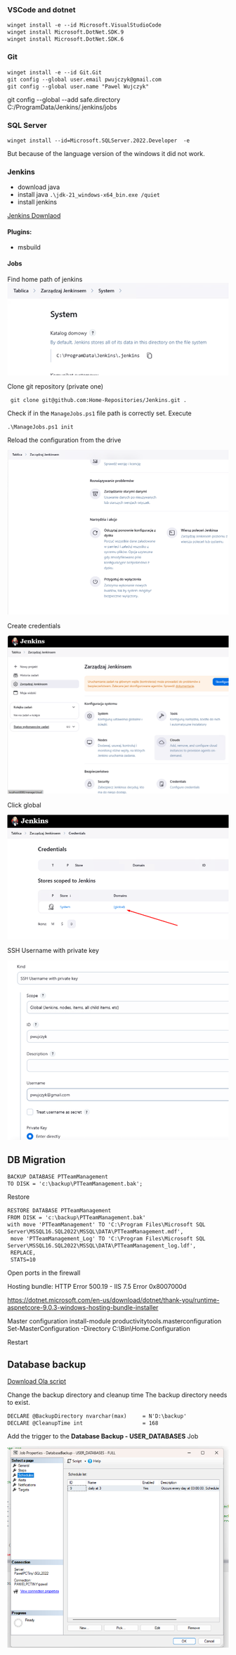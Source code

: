 

### VSCode and dotnet
```
winget install -e --id Microsoft.VisualStudioCode
winget install Microsoft.DotNet.SDK.9
winget install Microsoft.DotNet.SDK.6
```
### Git
```
winget install -e --id Git.Git
git config --global user.email pwujczyk@gmail.com
git config --global user.name "Pawel Wujczyk"
```

 git config --global --add safe.directory C:/ProgramData/Jenkins/.jenkins/jobs

### SQL Server
```
winget install --id=Microsoft.SQLServer.2022.Developer  -e
```
But because of the language version of the windows it did not work.

### Jenkins
- download java
- install java ```.\jdk-21_windows-x64_bin.exe /quiet```
- install jenkins 

[Jenkins Downlaod](https://www.jenkins.io/download/thank-you-downloading-windows-installer-stable/)

#### Plugins:
- msbuild

#### Jobs
Find home path of jenkins 
![](Images/20250316124105.png)

Clone git repository (private one)
```
 git clone git@github.com:Home-Repositories/Jenkins.git .
```

Check if in the ```ManageJobs.ps1``` file path is correctly set.
Execute 
```
.\ManageJobs.ps1 init
```



 Reload the configuration from the drive

![](Images/20250316130840.png)

Create credentials

![](Images/20250316132333.png)

Click global

![](Images/20250316132430.png)

SSH Username with private key

![](Images/20250316132642.png)


## DB Migration

```
BACKUP DATABASE PTTeamManagement
TO DISK = 'c:\backup\PTTeamManagement.bak';
```

Restore
```
RESTORE DATABASE PTTeamManagement  
FROM DISK = 'c:\backup\PTTeamManagement.bak'
with move 'PTTeamManagement' TO 'C:\Program Files\Microsoft SQL Server\MSSQL16.SQL2022\MSSQL\DATA\PTTeamManagement.mdf',
 move 'PTTeamManagement_Log' TO 'C:\Program Files\Microsoft SQL Server\MSSQL16.SQL2022\MSSQL\DATA\PTTeamManagement_log.ldf',
 REPLACE,
 STATS=10
```

Open ports in the firewall 


Hosting bundle:
HTTP Error 500.19 - IIS 7.5 Error 0x8007000d

https://dotnet.microsoft.com/en-us/download/dotnet/thank-you/runtime-aspnetcore-9.0.3-windows-hosting-bundle-installer


Master configuration
install-module productivitytools.masterconfiguration
Set-MasterConfiguration -Directory C:\Bin\Home.Configuration

Restart

## Database backup
[Download Ola script](https://ola.hallengren.com/sql-server-backup.html)

Change the backup directory and cleanup time
The backup directory needs to exist.

```
DECLARE @BackupDirectory nvarchar(max)     = N'D:\backup'
DECLARE @CleanupTime int                   = 168 
```

Add the trigger to the **Database Backup - USER_DATABASES** Job

![](Images/20250322113516.png)